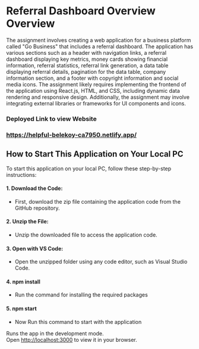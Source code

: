 # Referral Dashboard Overview Overview

The assignment involves creating a web application for a business platform called "Go Business" that includes a referral dashboard. The application has various sections such as a header with navigation links, a referral dashboard displaying key metrics, money cards showing financial information, referral statistics, referral link generation, a data table displaying referral details, pagination for the data table, company information section, and a footer with copyright information and social media icons. The assignment likely requires implementing the frontend of the application using React.js, HTML, and CSS, including dynamic data rendering and responsive design. Additionally, the assignment may involve integrating external libraries or frameworks for UI components and icons.

### Deployed Link to view Website
### https://helpful-belekoy-ca7950.netlify.app/


## How to Start This Application on Your Local PC

To start this application on your local PC, follow these step-by-step instructions:

#### 1. Download the Code:
- First, download the zip file containing the application code from the GitHub repository.

#### 2. Unzip the File:
- Unzip the downloaded file to access the application code.

#### 3. Open with VS Code:
- Open the unzipped folder using any code editor, such as Visual Studio Code.

#### 4. npm install
- Run the command for installing the required packages
  
#### 5. npm start
- Now Run this command to start with the application

Runs the app in the development mode.\
Open [http://localhost:3000](http://localhost:3000) to view it in your browser.




